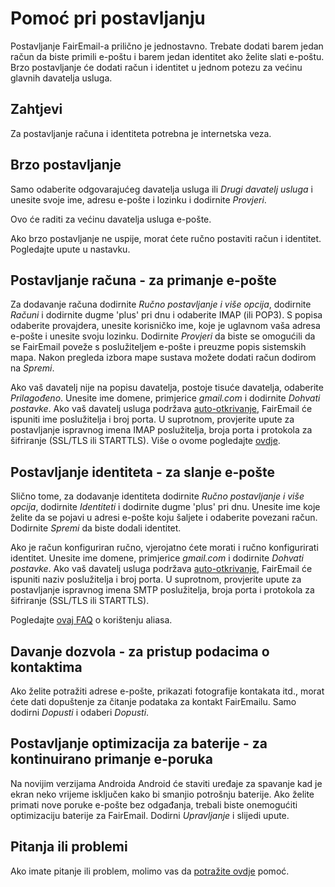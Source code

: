 # Pomoć pri postavljanju

Postavljanje FairEmail-a prilično je jednostavno. Trebate dodati barem jedan račun da biste primili e-poštu i barem jedan identitet ako želite slati e-poštu. Brzo postavljanje će dodati račun i identitet u jednom potezu za većinu glavnih davatelja usluga.

## Zahtjevi

Za postavljanje računa i identiteta potrebna je internetska veza.

## Brzo postavljanje

Samo odaberite odgovarajućeg davatelja usluga ili *Drugi davatelj usluga* i unesite svoje ime, adresu e-pošte i lozinku i dodirnite *Provjeri*.

Ovo će raditi za većinu davatelja usluga e-pošte.

Ako brzo postavljanje ne uspije, morat ćete ručno postaviti račun i identitet. Pogledajte upute u nastavku.

## Postavljanje računa - za primanje e-pošte

Za dodavanje računa dodirnite *Ručno postavljanje i više opcija*, dodirnite *Računi* i dodirnite dugme 'plus' pri dnu i odaberite IMAP (ili POP3). S popisa odaberite provajdera, unesite korisničko ime, koje je uglavnom vaša adresa e-pošte i unesite svoju lozinku. Dodirnite *Provjeri* da biste se omogućili da se FairEmail poveže s poslužiteljem e-pošte i preuzme popis sistemskih mapa. Nakon pregleda izbora mape sustava možete dodati račun dodirom na *Spremi*.

Ako vaš davatelj nije na popisu davatelja, postoje tisuće davatelja, odaberite *Prilagođeno*. Unesite ime domene, primjerice *gmail.com* i dodirnite *Dohvati postavke*. Ako vaš davatelj usluga podržava [auto-otkrivanje](https://tools.ietf.org/html/rfc6186), FairEmail će ispuniti ime poslužitelja i broj porta. U suprotnom, provjerite upute za postavljanje ispravnog imena IMAP poslužitelja, broja porta i protokola za šifriranje (SSL/TLS ili STARTTLS). Više o ovome pogledajte [ovdje](https://github.com/M66B/FairEmail/blob/master/FAQ.md#authorizing-accounts).

## Postavljanje identiteta - za slanje e-pošte

Slično tome, za dodavanje identiteta dodirnite *Ručno postavljanje i više opcija*, dodirnite *Identiteti* i dodirnite dugme 'plus' pri dnu. Unesite ime koje želite da se pojavi u adresi e-pošte koju šaljete i odaberite povezani račun. Dodirnite *Spremi* da biste dodali identitet.

Ako je račun konfiguriran ručno, vjerojatno ćete morati i ručno konfigurirati identitet. Unesite ime domene, primjerice *gmail.com* i dodirnite *Dohvati postavke*. Ako vaš davatelj usluga podržava [auto-otkrivanje](https://tools.ietf.org/html/rfc6186), FairEmail će ispuniti naziv poslužitelja i broj porta. U suprotnom, provjerite upute za postavljanje ispravnog imena SMTP poslužitelja, broja porta i protokola za šifriranje (SSL/TLS ili STARTTLS).

Pogledajte [ovaj FAQ](https://github.com/M66B/FairEmail/blob/master/FAQ.md#FAQ9) o korištenju aliasa.

## Davanje dozvola - za pristup podacima o kontaktima

Ako želite potražiti adrese e-pošte, prikazati fotografije kontakata itd., morat ćete dati dopuštenje za čitanje podataka za kontakt FairEmailu. Samo dodirni *Dopusti* i odaberi *Dopusti*.

## Postavljanje optimizacija za baterije - za kontinuirano primanje e-poruka

Na novijim verzijama Androida Android će staviti uređaje za spavanje kad je ekran neko vrijeme isključen kako bi smanjio potrošnju baterije. Ako želite primati nove poruke e-pošte bez odgađanja, trebali biste onemogućiti optimizaciju baterije za FairEmail. Dodirni *Upravljanje* i slijedi upute.

## Pitanja ili problemi

Ako imate pitanje ili problem, molimo vas da [potražite ovdje](https://github.com/M66B/FairEmail/blob/master/FAQ.md) pomoć.